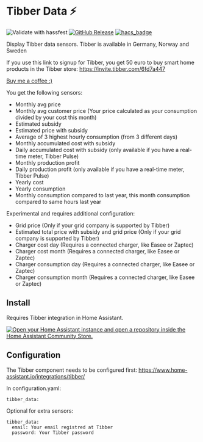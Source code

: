 # Tibber Data :zap: 
![Validate with hassfest](https://github.com/Danielhiversen/home_assistant_tibber_data/workflows/Validate%20with%20hassfest/badge.svg)
[![GitHub Release][releases-shield]][releases]
[![hacs_badge](https://img.shields.io/badge/HACS-Custom-orange.svg)](https://github.com/custom-components/hacs)

Display Tibber data sensors.
Tibber is available in Germany, Norway and Sweden


If you use this link to signup for Tibber, you get 50 euro to buy smart home products in the Tibber store: https://invite.tibber.com/6fd7a447

[Buy me a coffee :)](http://paypal.me/dahoiv)

You get the following sensors:
* Monthly avg price
* Monthly avg customer price (Your price calculated as your consumption divided by your cost this month)
* Estimated subsidy
* Estimated price with subsidy
* Average of 3 highest hourly consumption (from 3 different days)
* Monthly accumulated cost with subsidy
* Daily accumulated cost with subsidy (only available if you have a real-time meter, Tibber Pulse)
* Monthly production profit
* Daily production profit (only available if you have a real-time meter, Tibber Pulse)
* Yearly cost
* Yearly consumption
* Monthly consumption compared to last year, this month consumption compared to same hours last year

Experimental and requires additional configuration:
* Grid price (Only if your grid company is supported by Tibber)
* Estimated total price with subsidy and grid price (Only if your grid company is supported by Tibber)
* Charger cost day (Requires a connected charger, like Easee or Zaptec)
* Charger cost month (Requires a connected charger, like Easee or Zaptec)
* Charger consumption day (Requires a connected charger, like Easee or Zaptec)
* Charger consumption month (Requires a connected charger, like Easee or Zaptec)



## Install
Requires Tibber integration in Home Assistant.

[![Open your Home Assistant instance and open a repository inside the Home Assistant Community Store.](https://my.home-assistant.io/badges/hacs_repository.svg)](https://my.home-assistant.io/redirect/hacs_repository/?owner=Danielhiversen&repository=home_assistant_tibber_data&category=integration)

## Configuration 

The Tibber component needs to be configured first: https://www.home-assistant.io/integrations/tibber/

In configuration.yaml:

```
tibber_data:
```


Optional for extra sensors:

```
tibber_data:
  email: Your email registred at Tibber
  password: Your Tibber password
```

[releases]: https://github.com/Danielhiversen/home_assistant_tibber_data/releases
[releases-shield]: https://img.shields.io/github/release/Danielhiversen/home_assistant_tibber_data.svg?style=popout
[downloads-total-shield]: https://img.shields.io/github/downloads/Danielhiversen/home_assistant_tibber_data/total
[hacs-shield]: https://img.shields.io/badge/HACS-Default-orange.svg
[hacs]: https://hacs.xyz/docs/default_repositories
